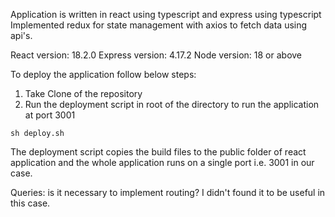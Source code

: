 Application is written in react using typescript and express using typescript
Implemented redux for state management with axios to fetch data using api's. 

React version: 18.2.0
Express version: 4.17.2
Node version: 18 or above

To deploy the application follow below steps:

1. Take Clone of the repository
2. Run the deployment script in root of the directory to run the application at port 3001

`sh deploy.sh`

The deployment script copies the build files to the public folder of react application and the whole application runs on a single port  i.e. 3001 in our case. 

Queries:
is it necessary to implement routing? I didn't found it to be useful in this case.
